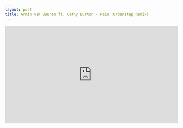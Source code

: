 ```yaml
---
layout: post
title: Armin van Buuren ft. Cathy Burton - Rain |Urbanstep Remix|
---
```

<iframe width="560" height="315" src="https://www.youtube.com/embed/bCXIZ5enNNk" frameborder="0" allowfullscreen></iframe>
